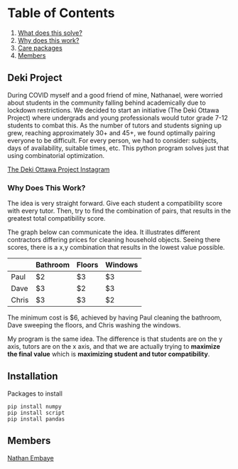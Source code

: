 # Table of Contents

1. [What does this solve?](#deki-project)
2. [Why does this work?](#why-does-this-work)
3. [Care packages](#installation)
4. [Members](#members)


## Deki Project

During COVID myself and a good friend of mine, Nathanael, were worried about students in the community falling behind academically due to lockdown restrictions. We decided to start an initiative (The Deki Ottawa Project) where undergrads and young professionals would tutor grade 7-12 students to combat this. As the number of tutors and students signing up grew, reaching approximately 30+ and 45+, we found optimally pairing everyone to be difficult. For every person, we had to consider: subjects, days of availability, suitable times, etc. This python program solves just that using combinatorial optimization. 

[The Deki Ottawa Project Instagram](https://www.instagram.com/thedekiottawaproject/?hl=en)

### Why Does This Work?

The idea is very straight forward. Give each student a compatibility score with every tutor. Then, try to find the combination of pairs, that results in the greatest total compatibility score.

The graph below can communicate the idea. It illustrates different contractors differing prices for cleaning household objects. Seeing there scores, there is a x,y combination that results in the lowest value possible.


|       | Bathroom | Floors | Windows |
|-------|----------|--------|---------|
| Paul  | $2       | $3     | $3      |
| Dave  | $3       | $2     | $3      |
| Chris | $3       | $3     | $2      |


The minimum cost is $6, achieved by having Paul cleaning the bathroom, Dave sweeping the floors, and Chris washing the windows.

My program is the same idea. The difference is that students are on the y axis, tutors are on the x axis, and that we are actually trying to **maximize the final value** which is **maximizing student and tutor compatibility**.



## Installation

Packages to install

```
pip install numpy
pip install script 
pip install pandas 
```

## Members
[Nathan Embaye](https://nathanembaye.me)

